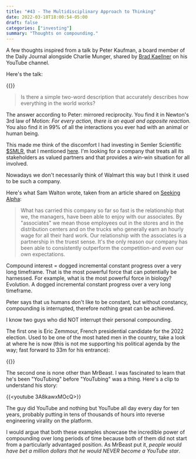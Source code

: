 ```yaml
---
title: "#43 - The Multidisciplinary Approach to Thinking"
date: 2022-03-10T18:00:54-05:00
draft: false
categories: ["investing"]
summary: "Thoughts on compounding."
---
```


A few thoughts inspired from a talk by Peter Kaufman, a board member of the Daily Journal alongside Charlie Munger, shared by [Brad Kaellner](https://www.youtube.com/watch?v=8apwedej-_s&t=70s) on his YouTube channel.

Here's the talk:

{{<youtube V8pYUCqpeM8>}}

<blockquote>

Is there a simple two-word description that accurately describes how everything in the world works?

</blockquote>

The answer according to Peter: mirrored reciprocity. You find it in Newton's 3rd law of Motion: _For every action, there is an equal and opposite reaction._ You also find it in 99% of all the interactions you ever had with an animal or human being.

This made me think of the discomfort I had investing in Semler Scientific [$SMLR](https://finance.yahoo.com/quote/SMLR?p=SMLR&.tsrc=fin-srch), that I mentioned [here](/diary/42-sold-semler.md). I'm looking for a company that treats all its stakeholders as valued partners and that provides a win-win situation for all involved.

Nowadays we don't necessarily think of Walmart this way but I think it used to be such a company.

Here's what Sam Walton wrote, taken from an article shared on [Seeking Alpha](https://seekingalpha.com/article/4494009-where-does-exp-world-holdings-go):

<blockquote>

What has carried this company so far so fast is the relationship that we, the managers, have been able to enjoy with our associates. By "associates" we mean those employees out in the stores and in the distribution centers and on the trucks who generally earn an hourly wage for all their hard work. Our relationship with the associates is a partnership in the truest sense. It's the only reason our company has been able to consistently outperform the competition-and even our own expectations.

</blockquote>

Compound interest = dogged incremental constant progress over a very long timeframe. That is the most powerful force that can potentially be harnessed. For example, what is the most powerful force in biology? Evolution. A dogged incremental constant progress over a very long timeframe.

Peter says that us humans don't like to be constant, but without constancy, compounding is interrupted, therefore nothing great can be achieved.

I know two guys who did NOT interrupt their personal compounding.

The first one is Eric Zemmour, French presidential candidate for the 2022 election. Used to be one of the most hated men in the country, take a look at where he is now (this is not me supporting his political agenda by the way; fast forward to 33m for his entrance):

{{<youtube xZ_Q2F18tA0>}}

The second one is none other than MrBeast. I was fascinated to learn that he's been "YouTubing" before "YouTubing" was a thing. Here's a clip to understand his story:

{{<youtube 3A8kawxMOcQ>}}

The guy did YouTube and nothing but YouTube all day every day for ten years, probably putting in tens of thousands of hours into reverse engineering virality on the platform. 

I would argue that both these examples showcase the incredible power of compounding over long periods of time because both of them did not start from a particularly advantaged position. As MrBeast put it, _people would have bet a million dollars that he would NEVER become a YouTube star_.
